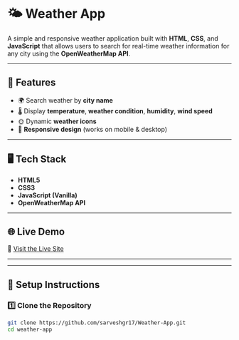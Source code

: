 # 🌤️ Weather App

A simple and responsive weather application built with **HTML**, **CSS**, and **JavaScript** that allows users to search for real-time weather information for any city using the **OpenWeatherMap API**.

---

## 🚀 Features

- 🌍 Search weather by **city name**
- 🌡️ Display **temperature**, **weather condition**, **humidity**, **wind speed**
- 🌞 Dynamic **weather icons**
- 📱 **Responsive design** (works on mobile & desktop)

---

## 🖥️ Tech Stack

- **HTML5**
- **CSS3**
- **JavaScript (Vanilla)**
- **OpenWeatherMap API**

---

## 🌐 Live Demo

🚀 [Visit the Live Site](https://sarveshgr17.github.io/Weather-App/)

---

---

## 🔧 Setup Instructions

### 1️⃣ Clone the Repository

```bash
git clone https://github.com/sarveshgr17/Weather-App.git
cd weather-app
